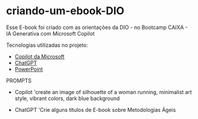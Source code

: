 # criando-um-ebook-DIO
Esse E-book foi criado com as orientações da DIO - no Bootcamp CAIXA - IA Generativa com Microsoft Copilot

Tecnologias utilizadas no projeto:
- [Copilot da Microsoft](https://copilot.microsoft.com/) 
- [ChatGPT](https://chat.openai.com/)
- [PowerPoint](https://www.microsoft.com/en/microsoft-365/powerpoint)
  
PROMPTS
- Copilot
'create an image of silhouette of a woman running, minimalist art style, vibrant colors, dark blue background

- ChatGPT
'Crie alguns títulos de E-book sobre Metodologias Ágeis 
